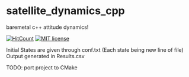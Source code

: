 # satellite_dynamics_cpp

baremetal c++ attitude dynamics! 

[![HitCount](http://hits.dwyl.com/{username}/{project-name}.svg)](http://hits.dwyl.com/siddharthdeore/satellite_dynamics_cpp)
[![MIT license](https://img.shields.io/badge/License-MIT-blue.svg)](https://lbesson.mit-license.org/)

Initial States are given through conf.txt (Each state being new line of file)
Output generated in Results.csv

TODO: port project to CMake
